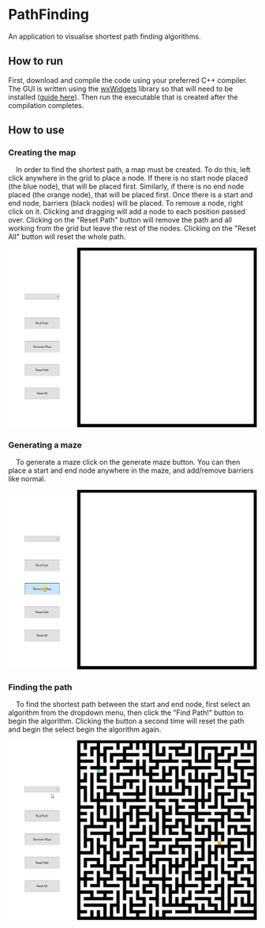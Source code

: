 # PathFinding
An application to visualise shortest path finding algorithms.

## How to run
First, download and compile the code using your preferred C++ compiler. <br />
The GUI is written using the [wxWidgets](https://www.wxwidgets.org/) library so that will need to be installed ([guide here](https://wiki.wxwidgets.org/Install)).
Then run the executable that is created after the compilation completes. <br />

## How to use
### Creating the map
&nbsp;&nbsp;&nbsp;&nbsp;In order to find the shortest path, a map must be created. To do this, left click anywhere in the grid to place a node. If there is no start node placed (the blue node), that will be placed first. Similarly, if there is no end node placed (the orange node), that will be placed first. Once there is a start and end node, barriers (black nodes) will be placed.
To remove a node, right click on it.
Clicking and dragging will add a node to each position passed over.
Clicking on the "Reset Path" button will remove the path and all working from the grid but leave the rest of the nodes.
Clicking on the "Reset All" button will reset the whole path.

<img src="images/placing_nodes.gif" width="600">


### Generating a maze
&nbsp;&nbsp;&nbsp;&nbsp;To generate a maze click on the generate maze button. You can then place a start and end node anywhere in the maze, and add/remove barriers like normal.

<img src="images/maze_generation.gif" width="600">


### Finding the path
&nbsp;&nbsp;&nbsp;&nbsp;To find the shortest path between the start and end node, first select an algorithm from the dropdown menu, then click the "Find Path!" button to begin the algorithm. Clicking the button a second time will reset the path and begin the select begin the algorithm again.

<img src="images/path_finding.gif" width="600">
